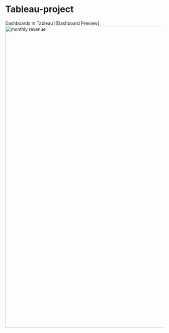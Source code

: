 # Tableau-project
Dashboards In Tableau
![Dashboard Preview]<img width="960" alt="monthly revenue" src="https://github.com/user-attachments/assets/b6606f6e-2ca4-40af-b56e-ed0a3150b53f" />
